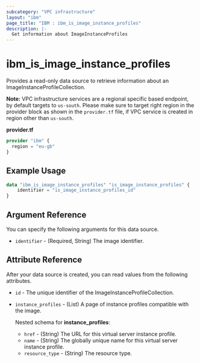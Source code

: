 ```yaml
---
subcategory: "VPC infrastructure"
layout: "ibm"
page_title: "IBM : ibm_is_image_instance_profiles"
description: |-
  Get information about ImageInstanceProfiles
---
```


# ibm_is_image_instance_profiles

Provides a read-only data source to retrieve information about an ImageInstanceProfileCollection.

**Note:** 
VPC infrastructure services are a regional specific based endpoint, by default targets to `us-south`. Please make sure to target right region in the provider block as shown in the `provider.tf` file, if VPC service is created in region other than `us-south`.

**provider.tf**

```terraform
provider "ibm" {
  region = "eu-gb"
}
```

## Example Usage

```terraform
data "ibm_is_image_instance_profiles" "is_image_instance_profiles" {
	identifier = "is_image_instance_profiles_id"
}
```

## Argument Reference

You can specify the following arguments for this data source.

- `identifier` - (Required, String) The image identifier.

## Attribute Reference

After your data source is created, you can read values from the following attributes.

- `id` - The unique identifier of the ImageInstanceProfileCollection.
- `instance_profiles` - (List) A page of instance profiles compatible with the image.
    
    Nested schema for **instance_profiles**:
	- `href` - (String) The URL for this virtual server instance profile.
	- `name` - (String) The globally unique name for this virtual server instance profile.
	- `resource_type` - (String) The resource type.
